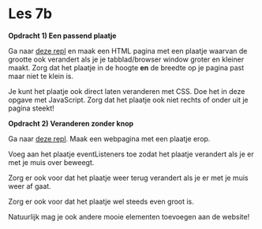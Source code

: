 # Les 7b

**Opdracht 1) Een passend plaatje**

Ga naar [deze repl](https://replit.com/@mevrHermans/pidk-k4-m2-l7-opdracht-1) en maak een HTML pagina met een plaatje waarvan de grootte ook verandert als je je tabblad/browser window groter en kleiner maakt. Zorg dat het plaatje in de hoogte **en** de breedte op je pagina past maar niet te klein is.

Je kunt het plaatje ook direct laten veranderen met CSS. Doe het in deze opgave met JavaScript. Zorg dat het plaatje ook niet rechts of onder uit je pagina steekt!

**Opdracht 2) Veranderen zonder knop**

Ga naar [deze repl](https://replit.com/@mevrHermans/pidk-k4-m2-l7-opdracht-2). Maak een webpagina met een plaatje erop.

Voeg aan het plaatje eventListeners toe zodat het plaatje verandert als je er met je muis over beweegt.

Zorg er ook voor dat het plaatje weer terug verandert als je er met je muis weer af gaat.

Zorg er ook voor dat het plaatje wel steeds even groot is.

Natuurlijk mag je ook andere mooie elementen toevoegen aan de website!
